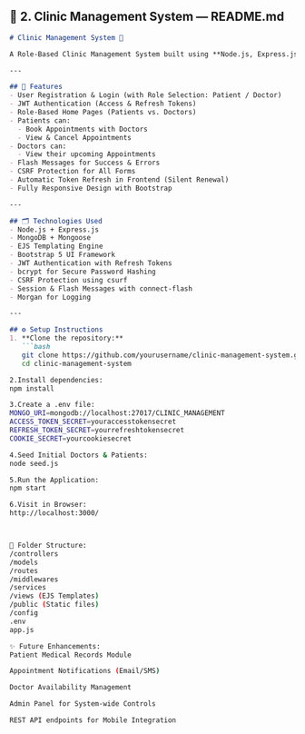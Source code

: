 

## 🏥 **2. Clinic Management System — README.md**
```markdown
# Clinic Management System 🏥

A Role-Based Clinic Management System built using **Node.js, Express.js, MongoDB, EJS, and Bootstrap**. The system allows Patients to book appointments with Doctors, while Doctors can manage their own appointment schedules. It implements a real-world authentication system with JWT tokens, refresh token rotation, and CSRF protection.

---

## 🚀 Features
- User Registration & Login (with Role Selection: Patient / Doctor)
- JWT Authentication (Access & Refresh Tokens)
- Role-Based Home Pages (Patients vs. Doctors)
- Patients can:
  - Book Appointments with Doctors
  - View & Cancel Appointments
- Doctors can:
  - View their upcoming Appointments
- Flash Messages for Success & Errors
- CSRF Protection for All Forms
- Automatic Token Refresh in Frontend (Silent Renewal)
- Fully Responsive Design with Bootstrap

---

## 🗂️ Technologies Used
- Node.js + Express.js
- MongoDB + Mongoose
- EJS Templating Engine
- Bootstrap 5 UI Framework
- JWT Authentication with Refresh Tokens
- bcrypt for Secure Password Hashing
- CSRF Protection using csurf
- Session & Flash Messages with connect-flash
- Morgan for Logging

---

## ⚙️ Setup Instructions
1. **Clone the repository:**
   ```bash
   git clone https://github.com/yourusername/clinic-management-system.git
   cd clinic-management-system

2.Install dependencies:
npm install

3.Create a .env file:
MONGO_URI=mongodb://localhost:27017/CLINIC_MANAGEMENT
ACCESS_TOKEN_SECRET=youraccesstokensecret
REFRESH_TOKEN_SECRET=yourrefreshtokensecret
COOKIE_SECRET=yourcookiesecret

4.Seed Initial Doctors & Patients:
node seed.js

5.Run the Application:
npm start

6.Visit in Browser:
http://localhost:3000/



📂 Folder Structure:
/controllers
/models
/routes
/middlewares
/services
/views (EJS Templates)
/public (Static files)
/config
.env
app.js

✨ Future Enhancements:
Patient Medical Records Module

Appointment Notifications (Email/SMS)

Doctor Availability Management

Admin Panel for System-wide Controls

REST API endpoints for Mobile Integration
